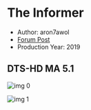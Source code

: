 # The Informer

* Author: aron7awol
* [Forum Post](https://www.avsforum.com/threads/bass-eq-for-filtered-movies.2995212/post-59115088)
* Production Year: 2019

## DTS-HD MA 5.1

![img 0](https://i.imgur.com/0i3bT2j.jpg)

![img 1](https://i.imgur.com/HY2MEnv.png)

